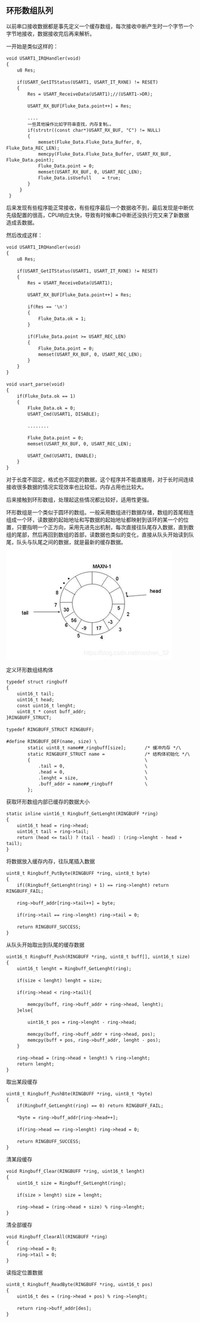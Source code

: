 ## 环形数组队列

以前串口接收数据都是事先定义一个缓存数组，每次接收中断产生时一个字节一个字节地接收，数据接收完后再来解析。

一开始是类似这样的：

```
void USART1_IRQHandler(void)                	
{
	u8 Res;

	if(USART_GetITStatus(USART1, USART_IT_RXNE) != RESET) 
	{
		Res = USART_ReceiveData(USART1);//(USART1->DR);	
		
		USART_RX_BUF[Fluke_Data.point++] = Res;

		....
		一些其他操作比如字符串查找，内存复制。。
		if(strstr((const char*)USART_RX_BUF, "C") != NULL)		
		{				
            memset(Fluke_Data.Fluke_Data_Buffer, 0, Fluke_Data_REC_LEN);      
            memcpy(Fluke_Data.Fluke_Data_Buffer, USART_RX_BUF, Fluke_Data.point); 	
            Fluke_Data.point = 0;
            memset(USART_RX_BUF, 0, USART_REC_LEN);      
            Fluke_Data.isUsefull	= true;		
        }    
     } 
 }
```

后来发现有些程序能正常接收，有些程序最后一个数据收不到，最后发现是中断优先级配置的很高，CPU响应太快，导致有时候串口中断还没执行完又来了新数据造成丢数据。

然后改成这样：

```
void USART1_IRQHandler(void)                	
{
	u8 Res;
   
	if(USART_GetITStatus(USART1, USART_IT_RXNE) != RESET) 
	{
		Res = USART_ReceiveData(USART1);	

		USART_RX_BUF[Fluke_Data.point++] = Res;

		if(Res == '\n')									   
		{ 
			Fluke_Data.ok = 1;
		}	
		
		if(Fluke_Data.point >= USART_REC_LEN)
		{
			Fluke_Data.point = 0;
			memset(USART_RX_BUF, 0, USART_REC_LEN);      
		}		
	}
}

void usart_parse(void)
{
	if(Fluke_Data.ok == 1)
	{
		Fluke_Data.ok = 0;
		USART_Cmd(USART1, DISABLE);  
		
		........
		
		Fluke_Data.point = 0;
		memset(USART_RX_BUF, 0, USART_REC_LEN);     
		
		USART_Cmd(USART1, ENABLE);  
	}
}
```

对于长度不固定，格式也不固定的数据，这个程序并不能直接用，对于长时间连续接收很多数据的情况实现效率也比较低，内存占用也比较大。

后来接触到环形数组，处理起这些情况都比较好，适用性更强。

环形数组是一个类似于圆环的数组。一般采用数组进行数据存储，数组的首尾相连组成一个环，读数据的起始地址和写数据的起始地址都映射到该环的某一个的位置，只要指明一个正方向，采用先进先出机制，每次直接往队尾存入数据，直到数组的尾部，然后再回到数组的首部，读数据也类似的变化，直接从队头开始读到队尾，队头与队尾之间的数据，就是最新的缓存数据。

![环形数组](环形数组.png)

定义环形数组结构体

```
typedef struct ringbuff
{
    uint16_t tail;
    uint16_t head;
    const uint16_t lenght;
    uint8_t * const buff_addr;
}RINGBUFF_STRUCT;

typedef RINGBUFF_STRUCT RINGBUFF;

#define RINGBUFF_DEF(name, size) \
        static uint8_t name##_ringbuff[size];       /* 缓冲内存 */\
        static RINGBUFF_STRUCT name =               /* 结构体初始化 */\
        {                                           \    
            .tail = 0,                              \
            .head = 0,                              \
            .lenght = size,                         \
            .buff_addr = name##_ringbuff            \
        };  
```

获取环形数组内部已缓存的数据大小

```
static inline uint16_t Ringbuff_GetLenght(RINGBUFF *ring)
{
    uint16_t head = ring->head;
    uint16_t tail = ring->tail;
    return (head <= tail) ? (tail - head) : (ring->lenght - head + tail);
}
```

将数据放入缓存内存，往队尾插入数据

```
uint8_t Ringbuff_PutByte(RINGBUFF *ring, uint8_t byte)
{
    if((Ringbuff_GetLenght(ring) + 1) == ring->lenght) return RINGBUFF_FAIL;

    ring->buff_addr[ring->tail++] = byte;

    if(ring->tail == ring->lenght) ring->tail = 0;

    return RINGBUFF_SUCCESS;
}
```

从队头开始取出到队尾的缓存数据

```
uint16_t Ringbuff_Push(RINGBUFF *ring, uint8_t buff[], uint16_t size)
{
    uint16_t lenght = Ringbuff_GetLenght(ring);

    if(size < lenght) lenght = size;

    if(ring->head < ring->tail){

        memcpy(buff, ring->buff_addr + ring->head, lenght);
    }else{

        uint16_t pos = ring->lenght - ring->head;

        memcpy(buff, ring->buff_addr + ring->head, pos);
        memcpy(buff + pos, ring->buff_addr, lenght - pos);
    }

    ring->head = (ring->head + lenght) % ring->lenght;
    return lenght;
}
```

取出某段缓存

```
uint8_t Ringbuff_PushBte(RINGBUFF *ring, uint8_t *byte)
{
    if(Ringbuff_GetLenght(ring) == 0) return RINGBUFF_FAIL; 

    *byte = ring->buff_addr[ring->head++];

    if(ring->head == ring->lenght) ring->head = 0;
    
    return RINGBUFF_SUCCESS;
}
```

清某段缓存

```
void Ringbuff_Clear(RINGBUFF *ring, uint16_t lenght)
{
    uint16_t size = Ringbuff_GetLenght(ring);

    if(size > lenght) size = lenght;

    ring->head = (ring->head + size) % ring->lenght;
}
```

清全部缓存

```
void Ringbuff_ClearAll(RINGBUFF *ring)
{
    ring->head = 0;
    ring->tail = 0;
}
```

读指定位置数据

```
uint8_t Ringbuff_ReadByte(RINGBUFF *ring, uint16_t pos)
{
    uint16_t des = (ring->head + pos) % ring->lenght;

    return ring->buff_addr[des];
}
```

